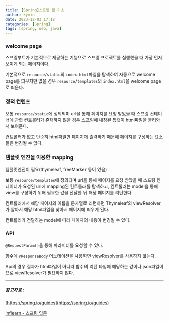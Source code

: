 ```yaml
---
title: [Spring]스프링 웹 기초
author: kymin
date: 2023-12-03 17:18
categories: [Spring]
tags: [spring, web, java]
---
```


### welcome page

스프링부트가 기본적으로 제공하는 기능으로 스프링 프로젝트를 실행했을 때 가장 먼저 보이게 되는 페이지이다.

기본적으로 `resource/static`의 `index.html`파일을 탐색하여 자동으로 welcome page를 띄우지만 없을 경우 `resource/templates`의 `index.html`을 welcome page로 띄운다.

### 정적 컨텐츠

보통 `resource/static`에 정의되며 url을 통해 페이지를 요청 받았을 때 스프링 컨테이너에 관련 컨트롤러가 존재하지 않을 경우 스프링에 내장된 톰캣이 html파일을 불러와서 보여준다.

컨트롤러가 없고 단순히 html파일만 페이지에 출력하기 때문에 페이지를 구성하는 요소들은 변경될 수 없다.

### 템플릿 엔진을 이용한 mapping

템플릿엔진이 필요(thymeleaf, freeMarker 등이 있음)

보통 `resource/templates`에 정의되며 url을 통해 페이지를 요청 받았을 때 스프링 켄테이너가 요청된 url에 mapping된 컨트롤러를 탐색하고, 컨트롤러는 model을 통해 view를 구성하기 위해 필요한 값을 전달한 뒤 해당 페이지를 리턴한다.

컨트롤러에서 해당 페이지의 이름을 문자열로 리턴하면 Thymeleaf의 viewResolver가 알아서 해당 html파일을 찾아서 페이지에 띄우게 된다.

컨트롤러가 전달하는 model에 따라 페이지의 내용이 변경될 수 있다.

### API

`@RequestParam()`을 통해 파라미터를 요청할 수 있다.

함수에 `@ResponseBody` 어노테이션을 사용하면 viewResolver를 사용하지 않는다. 

Api의 경우 결과가 html파일이 아니라 함수의 리턴 타입에 해당하는 값이나 json파일이므로 viewResolver가 필요하지 않다.

-----

##### 참고자료 :

[https://spring.io/guides](https://spring.io/guides)

[inflearn - 스프링 입문](https://www.inflearn.com/course/%EC%8A%A4%ED%94%84%EB%A7%81-%EC%9E%85%EB%AC%B8-%EC%8A%A4%ED%94%84%EB%A7%81%EB%B6%80%ED%8A%B8/dashboard)